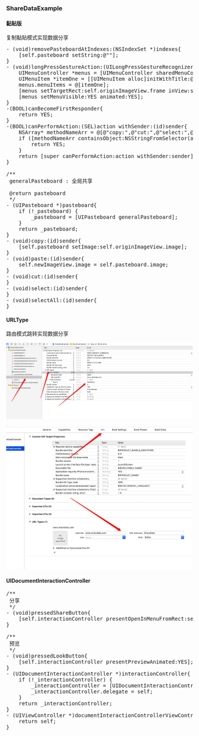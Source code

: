 ### ShareDataExample

#### 黏贴版
复制黏贴模式实现数据分享
<pre>
- (void)removePasteboardAtIndexes:(NSIndexSet *)indexes{
    [self.pasteboard setString:@""];
}
- (void)longPressGestureAction:(UILongPressGestureRecognizer *)gesture{
    UIMenuController *menus = [UIMenuController sharedMenuController];
    UIMenuItem *itemOne = [[UIMenuItem alloc]initWithTitle:@"one" action:@selector(removePasteboardAtIndexes:)];
    menus.menuItems = @[itemOne];
    [menus setTargetRect:self.originImageView.frame inView:self.view];
    [menus setMenuVisible:YES animated:YES];
}
-(BOOL)canBecomeFirstResponder{
    return YES;
}
-(BOOL)canPerformAction:(SEL)action withSender:(id)sender{
    NSArray* methodNameArr = @[@"copy:",@"cut:",@"select:",@"selectAll:",@"paste:"];
    if ([methodNameArr containsObject:NSStringFromSelector(action)]) {
        return YES;
    }
    return [super canPerformAction:action withSender:sender];
}

/**
 generalPasteboard : 全局共享

 @return pasteboard
 */
- (UIPasteboard *)pasteboard{
    if (!_pasteboard) {
        _pasteboard = [UIPasteboard generalPasteboard];
    }
    return _pasteboard;
}
- (void)copy:(id)sender{
    [self.pasteboard setImage:self.originImageView.image];
}
- (void)paste:(id)sender{
    self.newImageView.image = self.pasteboard.image;
}
- (void)cut:(id)sender{
}
- (void)select:(id)sender{
}
- (void)selectAll:(id)sender{
}
</pre>

#### URLType

路由模式跳转实现数据分享

![FirstMethod](https://raw.githubusercontent.com/princeSmall/ShareDataExample/master/URLType.png)

![SecondMethod](https://raw.githubusercontent.com/princeSmall/ShareDataExample/master/URLTypeF.png)


#### UIDocumentInteractionController

<pre>
/**
 分享
 */
- (void)pressedShareButton{
    [self.interactionController presentOpenInMenuFromRect:self.view.bounds inView:self.view animated:YES];
}

/**
 预览
 */
- (void)pressedLookButton{
    [self.interactionController presentPreviewAnimated:YES];
}
- (UIDocumentInteractionController *)interactionController{
    if (!_interactionController) {
        _interactionController = [UIDocumentInteractionController interactionControllerWithURL:[[NSBundle mainBundle]URLForResource:@"shareData" withExtension:@"pdf"]];
        _interactionController.delegate = self;
    }
    return _interactionController;
}
- (UIViewController *)documentInteractionControllerViewControllerForPreview:(UIDocumentInteractionController *)controller{
    return self;
}
</pre>